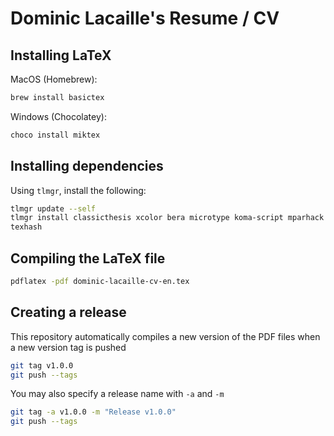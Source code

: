 # Dominic Lacaille's Resume / CV

## Installing LaTeX

MacOS (Homebrew):

```sh
brew install basictex
```

Windows (Chocolatey):

```sh
choco install miktex
```

## Installing dependencies

Using `tlmgr`, install the following:

```sh
tlmgr update --self
tlmgr install classicthesis xcolor bera microtype koma-script mparhack palatino mathpazo fpl booktabs textcase titlesec tocloft footmisc caption currvita ragged2e everysel enumitem wrapfig fourier opensans fontaxes xkeyval fontawesome datenumber numprint preprint sectsty babel-french pgf
texhash
```

## Compiling the LaTeX file

```sh
pdflatex -pdf dominic-lacaille-cv-en.tex
```

## Creating a release

This repository automatically compiles a new version of the PDF files when a new version tag is pushed

```sh
git tag v1.0.0
git push --tags
```

You may also specify a release name with `-a` and `-m`

```sh
git tag -a v1.0.0 -m "Release v1.0.0"
git push --tags
```